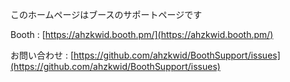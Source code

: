 このホームページはブースのサポートページです

Booth : [https://ahzkwid.booth.pm/](https://ahzkwid.booth.pm/)

お問い合わせ : [https://github.com/ahzkwid/BoothSupport/issues](https://github.com/ahzkwid/BoothSupport/issues)
